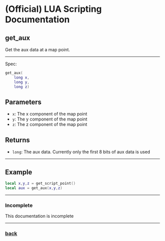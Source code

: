 
# (Official) LUA Scripting Documentation

## get_aux

Get the aux data at a map point.

___

Spec:

```lua
get_aux(
	long x,
	long y,
	long z)
```

## Parameters

- `x`: The x component of the map point
- `y`: The y component of the map point
- `z`: The z component of the map point

## Returns

- `long`: The aux data. Currently only the first 8 bits of aux data is used

___

## Example

```lua
local x,y,z = get_script_point()
local aux = get_aux(x,y,z)
```

___

### Incomplete

This documentation is incomplete

___

### [back](../blocks)
